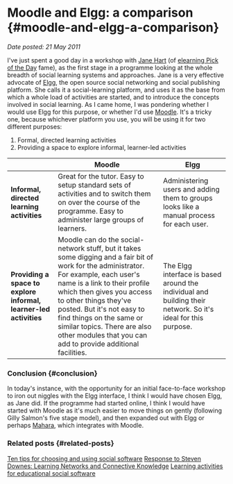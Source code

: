 # Moodle and Elgg: a comparison {#moodle-and-elgg-a-comparison}

_Date posted: 21 May 2011_

I've just spent a good day in a workshop with [Jane Hart](http://www.c4lpt.co.uk/jane.html) (of [elearning Pick of the Day](http://janeknight.typepad.com/) fame), as the first stage in a programme looking at the whole breadth of social learning systems and approaches. Jane is a very effective advocate of [Elgg](http://elgg.org/), the open source social networking and social publishing platform. She calls it a social-learning platform, and uses it as the base from which a whole load of activities are started, and to introduce the concepts involved in social learning. As I came home, I was pondering whether I would use Elgg for this purpose, or whether I'd use [Moodle](http://moodle.org/). It's a tricky one, because whichever platform you use, you will be using it for two different purposes:

1.  Formal, directed learning activities
2.  Providing a space to explore informal, learner-led activities

|   | **Moodle** | **Elgg** |
| --- | --- | --- |
| **Informal, directed learning activities** | Great for the tutor. Easy to setup standard sets of activities and to switch them on over the course of the programme. Easy to administer large groups of learners. | Administering users and adding them to groups looks like a manual process for each user. |
| **Providing a space to explore informal, learner-led activities** | Moodle can do the social-network stuff, but it takes some digging and a fair bit of work for the administrator. For example, each user's name is a link to their profile which then gives you access to other things they've posted. But it's not easy to find things on the same or similar topics. There are also other modules that you can add to provide additional facilities. | The Elgg interface is based around the individual and building their network. So it's ideal for this purpose. |

### Conclusion {#conclusion}

In today's instance, with the opportunity for an initial face-to-face workshop to iron out niggles with the Elgg interface, I think I would have chosen Elgg, as Jane did. If the programme had started online, I think I would have started with Moodle as it's much easier to move things on gently (following Gilly Salmon's five stage model), and then expanded out with Elgg or perhaps [Mahara](http://mahara.org/), which integrates with Moodle.

### Related posts {#related-posts}

[Ten tips for choosing and using social software](http://www.learningconversations.co.uk/main/index.php/2009/02/23/ten-tips-for-choosing-aamp-using-social-?blog=5) [Response to Steven Downes: Learning Networks and Connective Knowledge](http://www.learningconversations.co.uk/main/index.php/2006/10/17/response_to_steven_downes_learning_netwo?blog=5) [Learning activities for educational social software](http://www.learningconversations.co.uk/main/index.php/2006/07/14/learning_activities_for_educational_soci?blog=5)